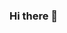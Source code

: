 ### Hi there 👋

<!--
**hantekin/hantekin** is a ✨ _special_ ✨ repository because its `README.md` (this file) appears on your GitHub profile.

Hi there. I'm Gökhan...👋

- 🔭 I’m currently working on Data Analyses
- 🌱 I’m currently learning Data Analyses tools
- 💬  I am happy to teach you what I know and eager to learn what you will offer

👨👩 Social
https://www.linkedin.com/in/hantekin/
mailto: hantekin@gmail.com
https://medium.com/@hantekin

💻 Data Visualization

💻 Python Libraries

💻 Languages

⚙ Tools
